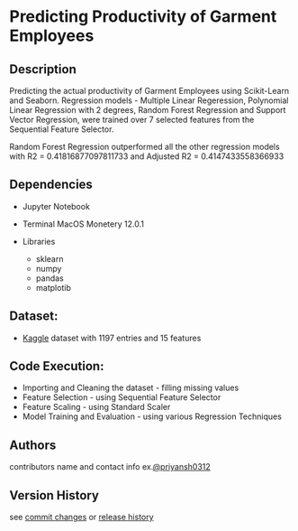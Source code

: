 # Predicting Productivity of Garment Employees
## Description

Predicting the actual productivity of Garment Employees using Scikit-Learn and Seaborn. Regression models - Multiple Linear Regeression, Polynomial Linear Regression with 2 degrees, Random Forest Regression and Support Vector Regression, were trained over 7 selected features from the Sequential Feature Selector.

Random Forest Regression outperformed all the other regression models with R2 = 0.41816877097811733 and Adjusted R2 = 0.4147433558366933



## Dependencies
* Jupyter Notebook

* Terminal MacOS Monetery 12.0.1

* Libraries 
  - sklearn
  - numpy
  - pandas
  - matplotib
  
## Dataset:
* [Kaggle](https://www.kaggle.com/ishadss/productivity-prediction-of-garment-employees) dataset with 1197 entries and 15 features
## Code Execution:
* Importing and Cleaning the dataset - filling missing values
* Feature Selection - using Sequential Feature Selector
* Feature Scaling - using Standard Scaler
* Model Training and Evaluation - using various Regression Techniques

## Authors
contributors name and contact info ex.[@priyansh0312](https://github.com/priyansh0312)

## Version History 
see [commit changes]() or [release history]()

